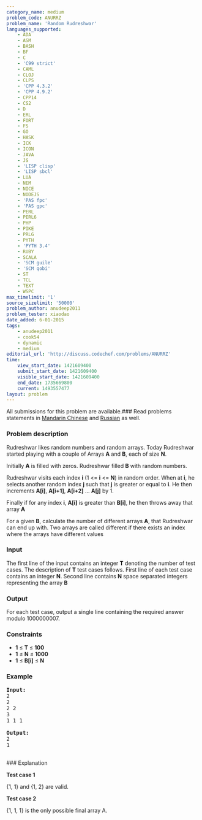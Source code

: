 ```yaml
---
category_name: medium
problem_code: ANURRZ
problem_name: 'Random Rudreshwar'
languages_supported:
    - ADA
    - ASM
    - BASH
    - BF
    - C
    - 'C99 strict'
    - CAML
    - CLOJ
    - CLPS
    - 'CPP 4.3.2'
    - 'CPP 4.9.2'
    - CPP14
    - CS2
    - D
    - ERL
    - FORT
    - FS
    - GO
    - HASK
    - ICK
    - ICON
    - JAVA
    - JS
    - 'LISP clisp'
    - 'LISP sbcl'
    - LUA
    - NEM
    - NICE
    - NODEJS
    - 'PAS fpc'
    - 'PAS gpc'
    - PERL
    - PERL6
    - PHP
    - PIKE
    - PRLG
    - PYTH
    - 'PYTH 3.4'
    - RUBY
    - SCALA
    - 'SCM guile'
    - 'SCM qobi'
    - ST
    - TCL
    - TEXT
    - WSPC
max_timelimit: '1'
source_sizelimit: '50000'
problem_author: anudeep2011
problem_tester: xiaodao
date_added: 6-01-2015
tags:
    - anudeep2011
    - cook54
    - dynamic
    - medium
editorial_url: 'http://discuss.codechef.com/problems/ANURRZ'
time:
    view_start_date: 1421609400
    submit_start_date: 1421609400
    visible_start_date: 1421609400
    end_date: 1735669800
    current: 1493557477
layout: problem
---
```

All submissions for this problem are available.###  Read problems statements in [Mandarin Chinese](http://www.codechef.com/download/translated/COOK54/mandarin/ANURRZ.pdf) and [Russian](http://www.codechef.com/download/translated/COOK54/russian/ANURRZ.pdf) as well.

### Problem description

Rudreshwar likes random numbers and random arrays. Today Rudreshwar started playing with a couple of Arrays **A** and **B**, each of size **N**.

Initially **A** is filled with zeros. Rudreshwar filled **B** with random numbers.

Rudreshwar visits each index **i** (1 <= **i** <= **N**) in random order. When at **i**, he selects another random index **j** such that **j** is greater or equal to **i**. He then increments **A\[i\]**, **A\[i+1\]**, **A\[i+2\]** ... **A\[j\]** by 1.

Finally if for any index **i**, **A\[i\]** is greater than **B\[i\]**, he then throws away that array **A**

For a given **B**, calculate the number of different arrays **A**, that Rudreshwar can end up with. Two arrays are called different if there exists an index where the arrays have different values

### Input

The first line of the input contains an integer **T** denoting the number of test cases. The description of **T** test cases follows. First line of each test case contains an integer **N**. Second line contains **N** space separated integers representing the array **B**

### Output

For each test case, output a single line containing the required answer modulo 1000000007.

### Constraints

- **1** ≤ **T** ≤ **100**
- **1** ≤ **N** ≤ **1000**
- **1** ≤ **B\[i\]** ≤ **N**

### Example

<pre><b>Input:</b>
2
2
2 2
3
1 1 1

<b>Output:</b>
2
1

</pre>### Explanation
**Test case 1**

{1, 1} and {1, 2} are valid.

**Test case 2**

{1, 1, 1} is the only possible final array A.
